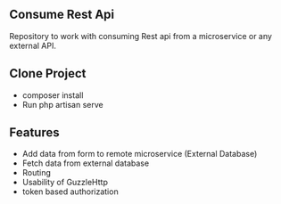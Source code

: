 
## Consume Rest Api
Repository to work with consuming Rest api from a microservice or any external API.

## Clone Project
- composer install
- Run php artisan serve

## Features
- Add data from form to remote microservice (External Database)
- Fetch data from external database
- Routing
- Usability of GuzzleHttp
- token based authorization
